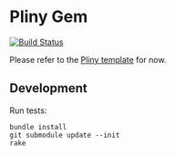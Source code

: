 # Pliny Gem

[![Build Status](https://travis-ci.org/12-oz/pliny-gem.svg?branch=master)](https://travis-ci.org/12-oz/pliny-gem)

Please refer to the [Pliny template](https://github.com/12-oz/pliny) for now.

## Development

Run tests:

```
bundle install
git submodule update --init
rake
```
